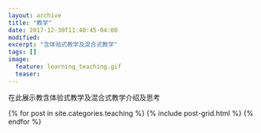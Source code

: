 ```yaml
---
layout: archive
title: "教学"
date: 2017-12-30T11:40:45-04:00
modified:
excerpt: "含体验式教学及混合式教学"
tags: []
image: 
  feature: learning_teaching.gif
  teaser:
---
```


在此展示教含体验式教学及混合式教学介绍及思考

<div class="tiles">
{% for post in site.categories.teaching %}
  {% include post-grid.html %}
{% endfor %}
</div><!-- /.tiles 把所有categories 有 SDG 的列出来-->